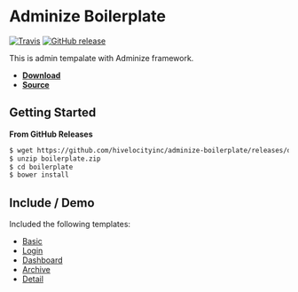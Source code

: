 # Adminize Boilerplate

[![Travis](https://img.shields.io/travis/hivelocityinc/adminize-boilerplate.svg?style=flat-square)](https://travis-ci.org/hivelocityinc/adminize-boilerplate)
[![GitHub release](https://img.shields.io/github/release/hivelocityinc/adminize-boilerplate.svg?style=flat-square)](https://github.com/hivelocityinc/adminize-boilerplate/releases/tag/v0.5.0)

This is admin tempalate with Adminize framework.

- **[Download](https://github.com/hivelocityinc/adminize-boilerplate/releases/download/v0.5.0/boilerplate.zip)**
- **[Source](https://github.com/hivelocityinc/adminize-boilerplate/tree/master/dist)**

## Getting Started

**From GitHub Releases**

```bash
$ wget https://github.com/hivelocityinc/adminize-boilerplate/releases/download/v0.5.0/boilerplate.zip
$ unzip boilerplate.zip
$ cd boilerplate
$ bower install
```

## Include / Demo
Included the following templates:

- [Basic](http://hivelocityinc.github.io/adminize-boilerplate/index.html)
- [Login](http://hivelocityinc.github.io/adminize-boilerplate/login.html)
- [Dashboard](http://hivelocityinc.github.io/adminize-boilerplate/dashboard.html)
- [Archive](http://hivelocityinc.github.io/adminize-boilerplate/archive.html)
- [Detail](http://hivelocityinc.github.io/adminize-boilerplate/detail.html)
